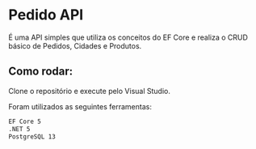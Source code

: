 # Pedido API
É uma API simples que utiliza os conceitos do EF Core e realiza o CRUD básico de Pedidos, Cidades e Produtos.

## Como rodar:

Clone o repositório e execute pelo Visual Studio.

Foram utilizados as seguintes ferramentas: 
```bash
EF Core 5
.NET 5
PostgreSQL 13
```
